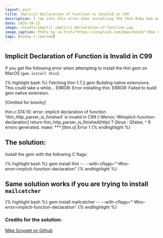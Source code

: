 ```yaml
---
layout: post
title: Implicit Declaration of Function is Invalid in C99
description: I ran into this error when installing the thin Ruby Gem on MacOS and found the solution.
date: 2020-10-12
image: /assets/img/til-implicit-declaration-of-function.jpg
image_caption: Photo by <a href="https://unsplash.com/@maxchen2k">Max Chen</a>
tags: [today-i-learned]
---
```


## Implicit Declaration of Function is Invalid in C99

If you get the following error when attempting to install the thin gem on MacOS (`gem install thin`):

{% highlight bash %}
Fetching thin-1.7.2.gem
Building native extensions. This could take a while...
ERROR:  Error installing thin:
	ERROR: Failed to build gem native extension.

[Omitted for brevity]

thin.c:374:10: error: implicit declaration of function 'thin_http_parser_is_finished' is invalid in C99 [-Werror,-Wimplicit-function-declaration]
  return thin_http_parser_is_finished(http) ? Qtrue : Qfalse;
         ^
9 errors generated.
make: *** [thin.o] Error 1
{% endhighlight %}

## The solution:

Install the gem with the following C flags:

{% highlight bash %}
gem install thin -- --with-cflags="-Wno-error=implicit-function-declaration"
{% endhighlight %}

## Same solution works if you are trying to install `mailcatcher`

{% highlight bash %}
  gem install mailcatcher -- --with-cflags="-Wno-error=implicit-function-declaration"
{% endhighlight %}

### Credits for the solution:

[Mike Szyndel on Github](https://github.com/macournoyer/thin/issues/365#issuecomment-692063842)
